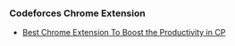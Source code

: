 ### Codeforces Chrome Extension
- [Best Chrome Extension To Boost the Productivity in CP](https://codeforces.com/blog/entry/104003)